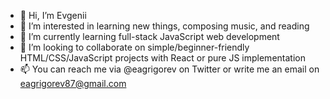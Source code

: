 - 👋 Hi, I’m Evgenii
- 👀 I’m interested in learning new things, composing music, and reading
- 🌱 I’m currently learning full-stack JavaScript web development
- 💞️ I’m looking to collaborate on simple/beginner-friendly HTML/CSS/JavaScript projects with React or pure JS implementation 
- 📫 You can reach me via @eagrigorev on Twitter or write me an email on eagrigorev87@gmail.com

<!---
eagrigorev/eagrigorev is a ✨ special ✨ repository because its `README.md` (this file) appears on your GitHub profile.
You can click the Preview link to take a look at your changes.
--->
